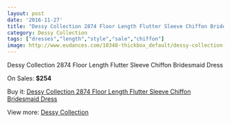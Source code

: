 ```yaml
---
layout: post
date: '2016-11-27'
title: "Dessy Collection 2874 Floor Length Flutter Sleeve Chiffon Bridesmaid Dress"
category: Dessy Collection
tags: ["dresses","length","style","sale","chiffon"]
image: http://www.eudances.com/10348-thickbox_default/dessy-collection-2874-floor-length-flutter-sleeve-chiffon-bridesmaid-dress.jpg
---
```

Dessy Collection 2874 Floor Length Flutter Sleeve Chiffon Bridesmaid Dress

On Sales: **$254**
<a href="https://www.eudances.com/en/dessy-collection/3374-dessy-collection-2874-floor-length-flutter-sleeve-chiffon-bridesmaid-dress.html"><amp-img layout="responsive" width="600" height="600" src="//www.eudances.com/10348-thickbox_default/dessy-collection-2874-floor-length-flutter-sleeve-chiffon-bridesmaid-dress.jpg" alt="Dessy Collection 2874 Floor Length Flutter Sleeve Chiffon Bridesmaid Dress 0" /></a>
<a href="https://www.eudances.com/en/dessy-collection/3374-dessy-collection-2874-floor-length-flutter-sleeve-chiffon-bridesmaid-dress.html"><amp-img layout="responsive" width="600" height="600" src="//www.eudances.com/10349-thickbox_default/dessy-collection-2874-floor-length-flutter-sleeve-chiffon-bridesmaid-dress.jpg" alt="Dessy Collection 2874 Floor Length Flutter Sleeve Chiffon Bridesmaid Dress 1" /></a>
<a href="https://www.eudances.com/en/dessy-collection/3374-dessy-collection-2874-floor-length-flutter-sleeve-chiffon-bridesmaid-dress.html"><amp-img layout="responsive" width="600" height="600" src="//www.eudances.com/10350-thickbox_default/dessy-collection-2874-floor-length-flutter-sleeve-chiffon-bridesmaid-dress.jpg" alt="Dessy Collection 2874 Floor Length Flutter Sleeve Chiffon Bridesmaid Dress 2" /></a>
<a href="https://www.eudances.com/en/dessy-collection/3374-dessy-collection-2874-floor-length-flutter-sleeve-chiffon-bridesmaid-dress.html"><amp-img layout="responsive" width="600" height="600" src="//www.eudances.com/10351-thickbox_default/dessy-collection-2874-floor-length-flutter-sleeve-chiffon-bridesmaid-dress.jpg" alt="Dessy Collection 2874 Floor Length Flutter Sleeve Chiffon Bridesmaid Dress 3" /></a>

Buy it: [Dessy Collection 2874 Floor Length Flutter Sleeve Chiffon Bridesmaid Dress](https://www.eudances.com/en/dessy-collection/3374-dessy-collection-2874-floor-length-flutter-sleeve-chiffon-bridesmaid-dress.html "Dessy Collection 2874 Floor Length Flutter Sleeve Chiffon Bridesmaid Dress")

View more: [Dessy Collection](https://www.eudances.com/en/60-Dessy-Collection "Dessy Collection")